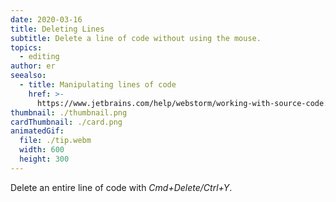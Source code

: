 ```yaml
---
date: 2020-03-16
title: Deleting Lines
subtitle: Delete a line of code without using the mouse.
topics:
  - editing
author: er
seealso:
  - title: Manipulating lines of code
    href: >-
      https://www.jetbrains.com/help/webstorm/working-with-source-code.html#editor_lines_code_blocks
thumbnail: ./thumbnail.png
cardThumbnail: ./card.png
animatedGif:
  file: ./tip.webm
  width: 600
  height: 300
---
```


Delete an entire line of code with _Cmd+Delete/Ctrl+Y_.

